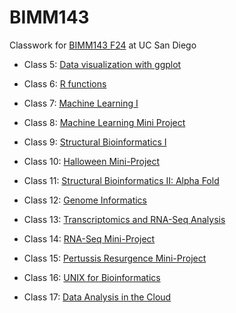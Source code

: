 # BIMM143
Classwork for [BIMM143 F24](https://bioboot.github.io/bimm143_F24/) at UC San Diego

- Class 5: [Data visualization with ggplot](https://github.com/ACRAMESH123/bimm143/blob/main/Class%205%20-%20Data%20Visualization%20with%20ggPlot/class05.md)

- Class 6: [R functions](https://github.com/ACRAMESH123/bimm143/blob/main/Class%206%20-%20R%20functions/Class%206%20code.md)

- Class 7: [Machine Learning I](https://github.com/ACRAMESH123/bimm143/blob/main/Class%207%20-%20Machine%20Learning%20I/Class7.md)

- Class 8: [Machine Learning Mini Project](https://github.com/ACRAMESH123/bimm143/blob/main/Class%208%20-%20Machine%20Learning%20Mini%20Project/Machine%20Learning%20Breast%20Cancer%20Data.md)

- Class 9: [Structural Bioinformatics I]()

- Class 10: [Halloween Mini-Project](https://github.com/ACRAMESH123/bimm143/blob/main/Class%2010%20-%20Halloween%20Mini%20Project/Class10.md)

- Class 11: [Structural Bioinformatics II: Alpha Fold](https://github.com/ACRAMESH123/bimm143/blob/main/Class%2011/Class11.md)

- Class 12: [Genome Informatics]()

- Class 13: [Transcriptomics and RNA-Seq Analysis](https://github.com/ACRAMESH123/bimm143/blob/main/Class%2013/Class13.md)

- Class 14: [RNA-Seq Mini-Project]()

- Class 15: [Pertussis Resurgence Mini-Project]()

- Class 16: [UNIX for Bioinformatics]()

- Class 17: [Data Analysis in the Cloud]()

